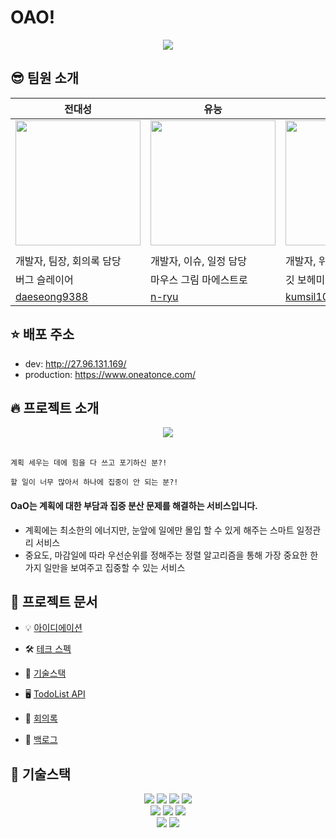 # OAO!

<div style="text-align: center;">
  <img src="https://user-images.githubusercontent.com/39304306/207286994-3cbeaec4-9d80-4101-94e4-706b656bb516.png" />
</div>

## 😎 팀원 소개

| 전대성                                                                                                                          | 유능                                                                                                                           | 윤수빈                                                                                                                           | 박나경                                                                                                                          |
| ------------------------------------------------------------------------------------------------------------------------------- | ------------------------------------------------------------------------------------------------------------------------------ | -------------------------------------------------------------------------------------------------------------------------------- | ------------------------------------------------------------------------------------------------------------------------------- |
| <img width="200" src="https://user-images.githubusercontent.com/39304306/207283188-ba32537a-fef1-4528-8c0c-785eb97dc360.png" /> | <img width="200" src="https://user-images.githubusercontent.com/39304306/207281463-52daa4ab-6bbf-4dc7-81b6-0109a270ec47.png"/> | <img width="200" src="https://user-images.githubusercontent.com/39304306/207283335-95733896-d7a2-4a3a-96a0-b3d78ffe330d.jpeg" /> | <img width="200" src="https://user-images.githubusercontent.com/39304306/207283471-6284544d-d195-4eeb-ae66-466f57e7866c.png" /> |
|                                                                                                                                 |
| 개발자, 팀장, 회의록 담당                                                                                                       | 개발자, 이슈, 일정 담당                                                                                                        | 개발자, 위키, 칭찬 담당                                                                                                          | 개발자, 총무, 비품, 전화 담당                                                                                                   |
| 버그 슬레이어                                                                                                                   | 마우스 그림 마에스트로                                                                                                         | 깃 보헤미안                                                                                                                      | 아이솔레이션 마스터                                                                                                             |
| [daeseong9388](https://github.com/daeseong9388)                                                                                 | [n-ryu](https://github.com/n-ryu)                                                                                              | [kumsil1006](https://github.com/kumsil1006)                                                                                      | [NaGyeong-Park](https://github.com/NaGyeong-Park)                                                                               |

## ⭐️ 배포 주소

- dev: http://27.96.131.169/
- production: https://www.oneatonce.com/

## 🔥 프로젝트 소개

<div style="text-align: center;">
  <img src="https://user-images.githubusercontent.com/39304306/207285754-cac822db-da7b-46d0-aaa4-f4da9cb9d034.png" />
</div>

<br>

```
계획 세우는 데에 힘을 다 쓰고 포기하신 분?!

할 일이 너무 많아서 하나에 집중이 안 되는 분?!
```

#### OaO는 계획에 대한 부담과 집중 분산 문제를 해결하는 서비스입니다.

- 계획에는 최소한의 에너지만, 눈앞에 일에만 몰입 할 수 있게 해주는 스마트 일정관리 서비스
- 중요도, 마감일에 따라 우선순위를 정해주는 정렬 알고리즘을 통해 가장 중요한 한 가지 일만을 보여주고 집중할 수 있는 서비스

## 🥑 프로젝트 문서

- 💡 [아이디에이션](https://github.com/boostcampwm-2022/web20-OAO/wiki/%EC%95%84%EC%9D%B4%EB%94%94%EC%96%B4-%ED%9A%8C%EC%9D%98)
- 🛠 [테크 스펙](https://windy-armchair-4e7.notion.site/Tech-Spec-e9152d8e1700425b956e10c2141b2e89)
- 🍒 [기술스택](https://github.com/boostcampwm-2022/web20-OAO/wiki/%EA%B8%B0%EC%88%A0%EC%8A%A4%ED%83%9D)
- 🖥 [TodoList API](https://github.com/boostcampwm-2022/web20-OAO/wiki/TodoList-API)

- 📒 [회의록](https://github.com/boostcampwm-2022/web20-OAO/wiki/%ED%9A%8C%EC%9D%98%EB%A1%9D)

- 📌 [백로그](https://docs.google.com/spreadsheets/d/1IsMoLRbD9a499RHvGCJFB5nYUGpIubCbo0_lI6JONGU/edit#gid=0)

## 📌 기술스택

<div style="text-align: center;">
<img src="https://img.shields.io/badge/React-61DAFB?style=for-the-badge&logo=React&logoColor=white"/>
<img src="https://img.shields.io/badge/TypeScript-3178C6?style=for-the-badge&logo=TypeScript&logoColor=white"> <img src="https://img.shields.io/badge/Yarn-2C8EBB?style=for-the-badge&logo=Yarn&logoColor=white"> <img src="https://img.shields.io/badge/Jotai-35BDB2?style=for-the-badge&logo=Jotai&logoColor=white">
 <br/>
<img src="https://img.shields.io/badge/styledcomponents-DB7093?style=for-the-badge&logo=styled-components&logoColor=white"/> <img src="https://img.shields.io/badge/Vite-646CFF?style=for-the-badge&logo=Vite&logoColor=white"/>
<img src="https://img.shields.io/badge/Jest-C21325?style=for-the-badge&logo=Jest&logoColor=white"/>
<br/>
<img src="https://img.shields.io/badge/GitHubActions-2088FF?style=for-the-badge&logo=github-actions&logoColor=white" />
<img src="https://img.shields.io/badge/docker-2496ED?style=for-the-badge&logo=docker&logoColor=white" />
</div>
